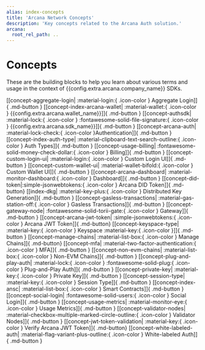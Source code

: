 ```yaml
---
alias: index-concepts
title: 'Arcana Network Concepts'
description: 'Key concepts related to the Arcana Auth solution.'
arcana:
  root_rel_path: ..
---
```


# Concepts

These are the building blocks to help you learn about various terms and usage in the context of {{config.extra.arcana.company_name}} SDKs.

[[concept-aggregate-login| :material-login:{ .icon-color } Aggregate Login]]{ .md-button }
[[concept-index-arcana-wallet| :material-wallet:{ .icon-color } {{config.extra.arcana.wallet_name}}]]{ .md-button }
[[concept-authsdk| :material-lock:{ .icon-color } :fontawesome-solid-file-signature:{ .icon-color } {{config.extra.arcana.sdk_name}}]]{ .md-button }
[[concept-arcana-auth| :material-lock-check:{ .icon-color }Authentication]]{ .md-button }
[[concept-index-auth-type| :material-clipboard-text-search-outline:{ .icon-color } Auth Types]]{ .md-button }
[[concept-usage-billing| :fontawesome-solid-money-check-dollar:{ .icon-color } Billing]]{ .md-button }
[[concept-custom-login-ui| :material-login:{ .icon-color } Custom Login UI]]{ .md-button }
[[concept-custom-wallet-ui| :material-wallet-bifold:{ .icon-color } Custom Wallet UI]]{ .md-button }
[[concept-arcana-dashboard| :material-monitor-dashboard:{ .icon-color } Dashboard]]{ .md-button }
[[concept-did-token|:simple-jsonwebtokens:{ .icon-color } Arcana DID Token]]{ .md-button}
[[index-dkg| :material-key-plus:{ .icon-color } Distributed Key Generation]]{ .md-button }
[[concept-gasless-transactions| :material-gas-station-off:{ .icon-color } Gasless Transactions]]{ .md-button }
[[concept-gateway-node| :fontawesome-solid-torii-gate:{ .icon-color } Gateway]]{ .md-button }
[[concept-arcana-jwt-token| :simple-jsonwebtokens:{ .icon-color } Arcana JWT Token]]{ .md-button}
[[concept-keyspace-type| :material-key:{ .icon-color } Keyspace :material-key:{ .icon-color }]]{ .md-button }
[[concept-manage-chains| :material-list-box:{ .icon-color } Manage Chains]]{ .md-button}
[[concept-mfa| :material-two-factor-authentication:{ .icon-color } MFA]]{ .md-button }
[[concept-non-evm-chains| :material-list-box:{ .icon-color } Non-EVM Chains]]{ .md-button }
[[concept-plug-and-play-auth| :material-lock:{ .icon-color } :fontawesome-solid-plug:{ .icon-color } Plug-and-Play Auth]]{ .md-button }
[[concept-private-key| :material-key:{ .icon-color } Private Key]]{ .md-button }
[[concept-session-type| :material-key:{ .icon-color } Session Type]]{ .md-button }
[[concept-index-ansc|  :material-list-box:{ .icon-color } Smart Contracts]]{ .md-button }
[[concept-social-login|  :fontawesome-solid-users:{ .icon-color } Social Login]]{ .md-button }
[[concept-usage-metrics| :material-monitor-eye:{ .icon-color } Usage Metrics]]{ .md-button }
[[concept-validator-nodes| :material-checkbox-multiple-marked-circle-outline:{ .icon-color } Validator Nodes]]{ .md-button }
[[concept-jwt-token-validation| :material-key:{ .icon-color } Verify Arcana JWT Token]]{ .md-button}
[[concept-white-labeled-auth| :material-flag-variant-plus-outline:{ .icon-color } White-labeled Auth]]{ .md-button }
